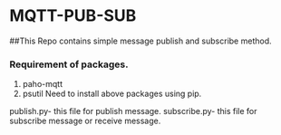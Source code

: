 # MQTT-PUB-SUB

##This Repo contains simple message publish and subscribe method. 

### Requirement of packages. 
1. paho-mqtt
2. psutil
Need to install above packages using pip.

publish.py- this file for publish message. 
subscribe.py- this file for subscribe message or receive message. 
